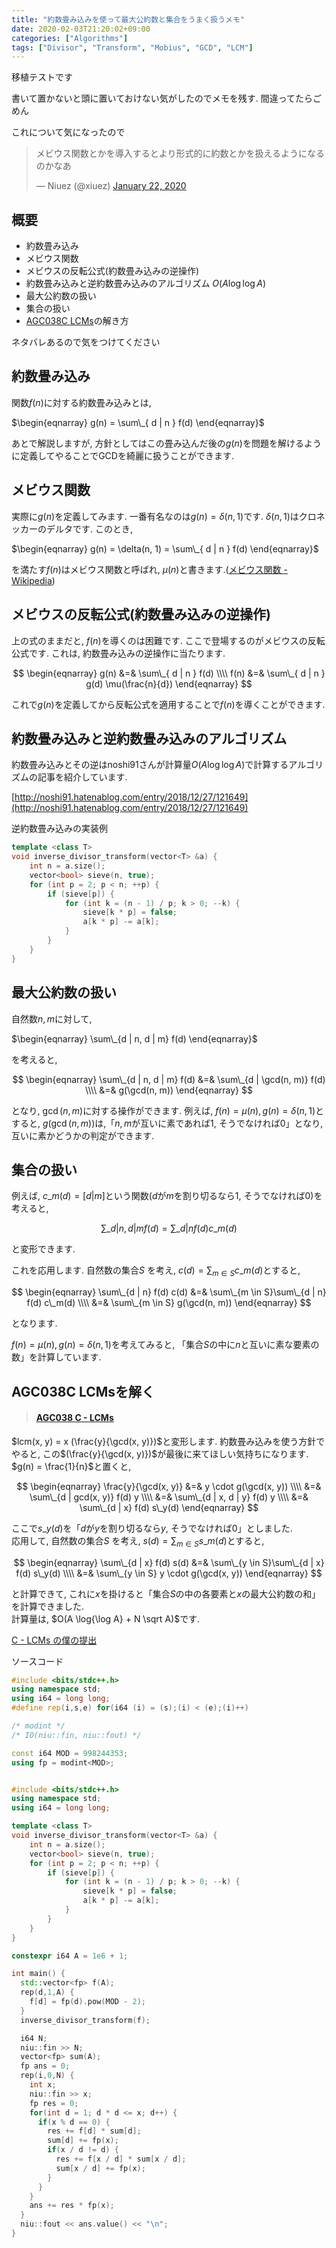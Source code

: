 ```yaml
---
title: "約数畳み込みを使って最大公約数と集合をうまく扱うメモ"
date: 2020-02-03T21:20:02+09:00
categories: ["Algorithms"]
tags: ["Divisor", "Transform", "Mobius", "GCD", "LCM"]
---
```


移植テストです

書いて置かないと頭に置いておけない気がしたのでメモを残す. 間違ってたらごめん

これについて気になったので

<blockquote class="twitter-tweet"><p lang="ja" dir="ltr">メビウス関数とかを導入するとより形式的に約数とかを扱えるようになるのかなあ</p>&mdash; Niuez (@xiuez) <a href="https://twitter.com/xiuez/status/1219811848263852033?ref_src=twsrc%5Etfw">January 22, 2020</a></blockquote> <script async src="https://platform.twitter.com/widgets.js" charset="utf-8"></script>

## 概要

- 約数畳み込み
- メビウス関数
- メビウスの反転公式(約数畳み込みの逆操作)
- 約数畳み込みと逆約数畳み込みのアルゴリズム $O(A \log{\log A})$
- 最大公約数の扱い
- 集合の扱い
- [AGC038C LCMs](https://atcoder.jp/contests/agc038/tasks/agc038_c)の解き方

ネタバレあるので気をつけてください

## 約数畳み込み

関数$f(n)$に対する約数畳み込みとは, 

$\begin{eqnarray} g(n) = \sum\_{ d | n } f(d) \end{eqnarray}$


あとで解説しますが, 方針としてはこの畳み込んだ後の$g(n)$を問題を解けるように定義してやることでGCDを綺麗に扱うことができます.

## メビウス関数

実際に$g(n)$を定義してみます. 一番有名なのは$g(n) = \delta(n, 1)$です. $\delta(n, 1)$はクロネッカーのデルタです. このとき, 

$\begin{eqnarray} g(n) = \delta(n, 1) = \sum\_{ d | n } f(d) \end{eqnarray}$

を満たす$f(n)$はメビウス関数と呼ばれ, $\mu(n)$と書きます.([メビウス関数 - Wikipedia](https://ja.wikipedia.org/wiki/%E3%83%A1%E3%83%93%E3%82%A6%E3%82%B9%E9%96%A2%E6%95%B0))

## メビウスの反転公式(約数畳み込みの逆操作)

上の式のままだと, $f(n)$を導くのは困難です. ここで登場するのがメビウスの反転公式です. これは, 約数畳み込みの逆操作に当たります.

$$ \begin{eqnarray}
g(n) &=& \sum\_{ d | n } f(d) \\\\
f(n) &=& \sum\_{ d | n } g(d) \mu(\frac{n}{d})
\end{eqnarray} $$

これで$g(n)$を定義してから反転公式を適用することで$f(n)$を導くことができます.

## 約数畳み込みと逆約数畳み込みのアルゴリズム

約数畳み込みとその逆はnoshi91さんが計算量$O(A \log{\log A})$で計算するアルゴリズムの記事を紹介しています. 

[http://noshi91.hatenablog.com/entry/2018/12/27/121649](http://noshi91.hatenablog.com/entry/2018/12/27/121649)


逆約数畳み込みの実装例

```cpp
template <class T>
void inverse_divisor_transform(vector<T> &a) {
    int n = a.size();
    vector<bool> sieve(n, true);
    for (int p = 2; p < n; ++p) {
        if (sieve[p]) {
            for (int k = (n - 1) / p; k > 0; --k) {
                sieve[k * p] = false;
                a[k * p] -= a[k];
            }
        }
    }
}
```

## 最大公約数の扱い

自然数$n, m$に対して, 

$\begin{eqnarray} \sum\_{d | n, d | m} f(d) \end{eqnarray}$

を考えると, 

$$
\begin{eqnarray}
\sum\_{d | n, d | m} f(d) &=& \sum\_{d | \gcd(n, m)} f(d) \\\\
&=& g(\gcd(n, m))
\end{eqnarray}
$$

となり, $\gcd(n, m)$に対する操作ができます. 例えば, $f(n) = \mu(n), g(n) = \delta(n, 1)$とすると, $g(\gcd(n, m))$は,「$n, m$が互いに素であれば$1$, そうでなければ$0$」となり, 互いに素かどうかの判定ができます.

## 集合の扱い

例えば, $c\_m(d) = [d | m$]という関数($d$が$m$を割り切るなら$1$, そうでなければ$0$)を考えると,

$$ \sum\_{d | n, d | m} f(d) = \sum\_{ d | n } f(d) c\_m(d) $$

と変形できます.

これを応用します. 自然数の集合$S$ を考え, $c(d) = \sum_{m \in S} c\_m(d)$とすると, 

$$
\begin{eqnarray}
\sum\_{d | n} f(d) c(d) &=& \sum\_{m \in S}\sum\_{d | n} f(d) c\_m(d) \\\\
&=& \sum\_{m \in S} g(\gcd(n, m))
\end{eqnarray}
$$

となります.

$f(n) = \mu(n), g(n) = \delta(n, 1)$を考えてみると, 「集合$S$の中に$n$と互いに素な要素の数」を計算しています.

## AGC038C LCMsを解く


<blockquote><h4><a href="https://atcoder.jp/contests/agc038/tasks/agc038_c">AGC038 C - LCMs</a></h4></blockquote>

$lcm(x, y) = x (\frac{y}{\gcd(x, y)})$と変形します. 約数畳み込みを使う方針でやると, この$(\frac{y}{\gcd(x, y)})$が最後に来てほしい気持ちになります. $g(n) = \frac{1}{n}$と置くと, 

$$
\begin{eqnarray}
\frac{y}{\gcd(x, y)} &=& y \cdot g(\gcd(x, y)) \\\\
&=& \sum\_{d | gcd(x, y)} f(d) y \\\\
&=& \sum\_{d | x, d | y} f(d) y \\\\
&=& \sum\_{d | x} f(d) s\_y(d)
\end{eqnarray}
$$

ここで$s\_y(d)$を「$d$が$y$を割り切るなら$y$, そうでなければ$0$」としました.  
応用して, 自然数の集合$S$ を考え, $s(d) = \sum_{m \in S} s\_m(d)$とすると, 

$$
\begin{eqnarray}
\sum\_{d | x} f(d) s(d) &=& \sum\_{y \in S}\sum\_{d | x} f(d) s\_y(d) \\\\
&=& \sum\_{y \in S} y \cdot g(\gcd(x, y))
\end{eqnarray}
$$

と計算できて, これに$x$を掛けると「集合$S$の中の各要素と$x$の最大公約数の和」を計算できました.  
計算量は, $O(A \log{\log A} + N \sqrt A)$です.


<a href="https://atcoder.jp/contests/agc038/submissions/9703431">C - LCMs の僕の提出</a>

ソースコード

```cpp
#include <bits/stdc++.h>
using namespace std;
using i64 = long long;
#define rep(i,s,e) for(i64 (i) = (s);(i) < (e);(i)++)

/* modint */
/* IO(niu::fin, niu::fout) */

const i64 MOD = 998244353;
using fp = modint<MOD>;


#include <bits/stdc++.h>
using namespace std;
using i64 = long long;

template <class T>
void inverse_divisor_transform(vector<T> &a) {
    int n = a.size();
    vector<bool> sieve(n, true);
    for (int p = 2; p < n; ++p) {
        if (sieve[p]) {
            for (int k = (n - 1) / p; k > 0; --k) {
                sieve[k * p] = false;
                a[k * p] -= a[k];
            }
        }
    }
}

constexpr i64 A = 1e6 + 1;

int main() {
  std::vector<fp> f(A);
  rep(d,1,A) {
    f[d] = fp(d).pow(MOD - 2);
  }
  inverse_divisor_transform(f);

  i64 N;
  niu::fin >> N;
  vector<fp> sum(A);
  fp ans = 0;
  rep(i,0,N) {
    int x;
    niu::fin >> x;
    fp res = 0;
    for(int d = 1; d * d <= x; d++) {
      if(x % d == 0) {
        res += f[d] * sum[d];
        sum[d] += fp(x);
        if(x / d != d) {
          res += f[x / d] * sum[x / d];
          sum[x / d] += fp(x);
        }
      }
    }
    ans += res * fp(x);
  }
  niu::fout << ans.value() << "\n";
}
```
